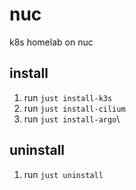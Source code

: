 # nuc

k8s homelab on nuc

## install

1. run `just install-k3s`
2. run `just install-cilium`
3. run `just install-argo`\

## uninstall

1. run `just uninstall`
